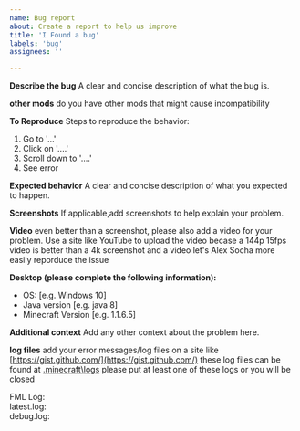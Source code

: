 ```yaml
---
name: Bug report
about: Create a report to help us improve
title: 'I Found a bug'
labels: 'bug'
assignees: ''

---
```




**Describe the bug**
A clear and concise description of what the bug is.

**other mods**
do you have other mods that might cause incompatibility 

**To Reproduce**
Steps to reproduce the behavior:
1. Go to '...'
2. Click on '....'
3. Scroll down to '....'
4. See error

**Expected behavior**
A clear and concise description of what you expected to happen.

**Screenshots**
If applicable,add screenshots to help explain your problem.

**Video**
even better than a screenshot, please also add a video for your problem. Use a site like YouTube to upload the video becase a 144p 15fps video is better than a 4k screenshot and a video let's Alex Socha more easily reporduce the issue  

**Desktop (please complete the following information):**
 - OS: [e.g. Windows 10]
 - Java version [e.g. java 8]
 - Minecraft Version [e.g. 1.1.6.5]


**Additional context**
Add any other context about the problem here.

**log files**
add your error messages/log files on a site like [https://gist.github.com/](https://gist.github.com/) these log files can be found at [.minecraft\logs](https://ecocitycraft.com/forum/wiki/minecraft-client-logs/#:~:text=Type%20in%20%25appdata%25%20in%20the,field(as%20shown%20below).&text=Open%20your%20.,a%20folder%20called%20%22logs%22.) please put at least one of these logs or you will be closed


FML Log:
<br>
latest.log:
<br>
debug.log:
<br>
